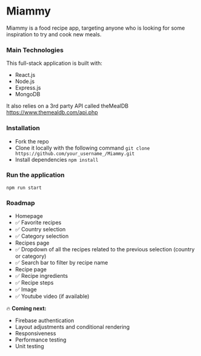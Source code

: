 # Miammy
Miammy is a food recipe app, targeting anyone who is looking for some inspiration to try and cook new meals.


### Main Technologies
This full-stack application is built with:
- React.js
- Node.js
- Express.js
- MongoDB

It also relies on a 3rd party API called theMealDB https://www.themealdb.com/api.php

### Installation
- Fork the repo
- Clone it locally with the following command
```git clone https://github.com/your_username_/Miammy.git```
- Install dependencies
```npm install```

### Run the application
```npm run start```

### Roadmap
- Homepage
 - ✅ Favorite recipes
 - ✅ Country selection
 - ✅ Category selection
- Recipes page
 - ✅ Dropdown of all the recipes related to the previous selection (country or category)
 - ✅ Search bar to filter by recipe name
- Recipe page
 - ✅ Recipe ingredients
 - ✅ Recipe steps
 - ✅ Image
 - ✅ Youtube video (if available)

🔥 **Coming next:** 
- Firebase authentication
- Layout adjustments and conditional rendering
- Responsiveness
- Performance testing
- Unit testing
